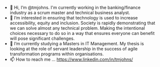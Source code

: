- 👋 Hi, I’m @tmjohns. I'm currently working in the banking/finance industry as a scrum master and technical business analyst. 
- 👀 I’m interested in ensuring that technology is used to increase accessibility, equity and inclusion. Society is rapidly demonstrating that we can solve almost any technical problem. Making the intentional choices necessary to do so in a way that ensures everyone can benefit will pose significant challenges.
- 🌱 I’m currently studying a Masters in IT Management. My thesis is looking at the role of servant leadership in the success of agile transformation programs within organisations.
- 📫 How to reach me ... https://www.linkedin.com/in/tmjohns/

<!---
tmjohns/tmjohns is a ✨ special ✨ repository because its `README.md` (this file) appears on your GitHub profile.
You can click the Preview link to take a look at your changes.
--->
